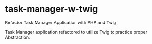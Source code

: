 # task-manager-w-twig
Refactor Task Manager Application with PHP and Twig

Task Manager application refactored to utilize Twig to practice proper Abstraction. 
